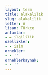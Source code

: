 ```yaml
---
layout: term
title: alakalılık
slug: alakalilik
letter: A
lisan: Türkçe
anlamlar:
- ► ilgililik
ozellikler:
- - isim
ornekler:
- - ''
orneklerkaynak:
- - ''
---
```

